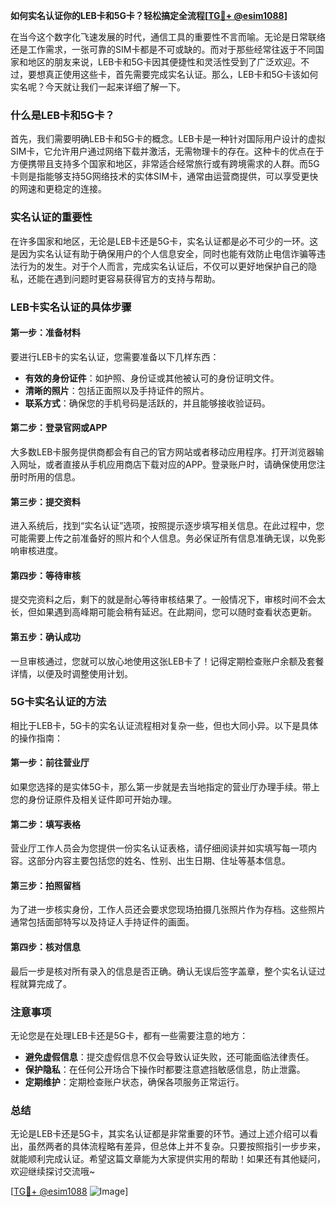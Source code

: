 **如何实名认证你的LEB卡和5G卡？轻松搞定全流程[[TG💪+ @esim1088](https://t.me/s/esim1088)]**

在当今这个数字化飞速发展的时代，通信工具的重要性不言而喻。无论是日常联络还是工作需求，一张可靠的SIM卡都是不可或缺的。而对于那些经常往返于不同国家和地区的朋友来说，LEB卡和5G卡因其便捷性和灵活性受到了广泛欢迎。不过，要想真正使用这些卡，首先需要完成实名认证。那么，LEB卡和5G卡该如何实名呢？今天就让我们一起来详细了解一下。

### 什么是LEB卡和5G卡？

首先，我们需要明确LEB卡和5G卡的概念。LEB卡是一种针对国际用户设计的虚拟SIM卡，它允许用户通过网络下载并激活，无需物理卡的存在。这种卡的优点在于方便携带且支持多个国家和地区，非常适合经常旅行或有跨境需求的人群。而5G卡则是指能够支持5G网络技术的实体SIM卡，通常由运营商提供，可以享受更快的网速和更稳定的连接。

### 实名认证的重要性

在许多国家和地区，无论是LEB卡还是5G卡，实名认证都是必不可少的一环。这是因为实名认证有助于确保用户的个人信息安全，同时也能有效防止电信诈骗等违法行为的发生。对于个人而言，完成实名认证后，不仅可以更好地保护自己的隐私，还能在遇到问题时更容易获得官方的支持与帮助。

### LEB卡实名认证的具体步骤

#### 第一步：准备材料

要进行LEB卡的实名认证，您需要准备以下几样东西：

- **有效的身份证件**：如护照、身份证或其他被认可的身份证明文件。
- **清晰的照片**：包括正面照以及手持证件的照片。
- **联系方式**：确保您的手机号码是活跃的，并且能够接收验证码。

#### 第二步：登录官网或APP

大多数LEB卡服务提供商都会有自己的官方网站或者移动应用程序。打开浏览器输入网址，或者直接从手机应用商店下载对应的APP。登录账户时，请确保使用您注册时所用的信息。

#### 第三步：提交资料

进入系统后，找到“实名认证”选项，按照提示逐步填写相关信息。在此过程中，您可能需要上传之前准备好的照片和个人信息。务必保证所有信息准确无误，以免影响审核进度。

#### 第四步：等待审核

提交完资料之后，剩下的就是耐心等待审核结果了。一般情况下，审核时间不会太长，但如果遇到高峰期可能会稍有延迟。在此期间，您可以随时查看状态更新。

#### 第五步：确认成功

一旦审核通过，您就可以放心地使用这张LEB卡了！记得定期检查账户余额及套餐详情，以便及时调整使用计划。

### 5G卡实名认证的方法

相比于LEB卡，5G卡的实名认证流程相对复杂一些，但也大同小异。以下是具体的操作指南：

#### 第一步：前往营业厅

如果您选择的是实体5G卡，那么第一步就是去当地指定的营业厅办理手续。带上您的身份证原件及相关证件即可开始办理。

#### 第二步：填写表格

营业厅工作人员会为您提供一份实名认证表格，请仔细阅读并如实填写每一项内容。这部分内容主要包括您的姓名、性别、出生日期、住址等基本信息。

#### 第三步：拍照留档

为了进一步核实身份，工作人员还会要求您现场拍摄几张照片作为存档。这些照片通常包括面部特写以及持证人手持证件的画面。

#### 第四步：核对信息

最后一步是核对所有录入的信息是否正确。确认无误后签字盖章，整个实名认证过程就算完成了。

### 注意事项

无论您是在处理LEB卡还是5G卡，都有一些需要注意的地方：

- **避免虚假信息**：提交虚假信息不仅会导致认证失败，还可能面临法律责任。
- **保护隐私**：在任何公开场合下操作时都要注意遮挡敏感信息，防止泄露。
- **定期维护**：定期检查账户状态，确保各项服务正常运行。

### 总结

无论是LEB卡还是5G卡，其实名认证都是非常重要的环节。通过上述介绍可以看出，虽然两者的具体流程略有差异，但总体上并不复杂。只要按照指引一步步来，就能顺利完成认证。希望这篇文章能为大家提供实用的帮助！如果还有其他疑问，欢迎继续探讨交流哦~

[[TG💪+ @esim1088](https://t.me/s/esim1088) ![Image](https://i.postimg.cc/4NQfJmqS/Snipaste-2025-05-13-00-14-12.png)]